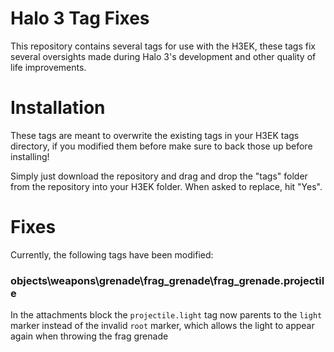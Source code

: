 # Halo 3 Tag Fixes
This repository contains several tags for use with the H3EK, these tags fix several oversights made during Halo 3's development and other quality of life improvements.

# Installation
These tags are meant to overwrite the existing tags in your H3EK tags directory, if you modified them before make sure to back those up before installing!

Simply just download the repository and drag and drop the "tags" folder from the repository into your H3EK folder. When asked to replace, hit "Yes".


# Fixes
Currently, the following tags have been modified:

### objects\weapons\grenade\frag_grenade\frag_grenade.projectile
In the attachments block the `projectile.light` tag now parents to the `light` marker instead of the invalid `root` marker, which allows the light to appear again when throwing the frag grenade